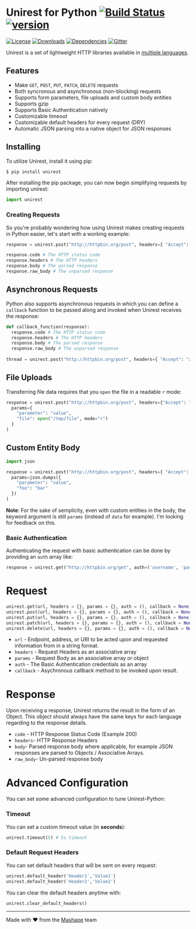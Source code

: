 # Unirest for Python [![Build Status][travis-image]][travis-url] [![version][pypi-version]][pypi-url]

[![License][pypi-license]][license-url]
[![Downloads][pypi-downloads]][pypi-url]
[![Dependencies][versioneye-image]][versioneye-url]
[![Gitter][gitter-image]][gitter-url]

Unirest is a set of lightweight HTTP libraries available in [multiple languages](http://unirest.io).

## Features

* Make `GET`, `POST`, `PUT`, `PATCH`, `DELETE` requests
* Both syncronous and asynchronous (non-blocking) requests
* Supports form parameters, file uploads and custom body entities
* Supports gzip
* Supports Basic Authentication natively
* Customizable timeout
* Customizable default headers for every request (DRY)
* Automatic JSON parsing into a native object for JSON responses

## Installing
To utilize Unirest, install it using pip:

```bash
$ pip install unirest
```

After installing the pip package, you can now begin simplifying requests by importing unirest:

```python
import unirest
```

### Creating Requests

So you're probably wondering how using Unirest makes creating requests in Python easier, let's start with a working example:

```python
response = unirest.post("http://httpbin.org/post", headers={ "Accept": "application/json" }, params={ "parameter": 23, "foo": "bar" })

response.code # The HTTP status code
response.headers # The HTTP headers
response.body # The parsed response
response.raw_body # The unparsed response
```

## Asynchronous Requests

Python also supports asynchronous requests in which you can define a `callback` function to be passed along and invoked when Unirest receives the response:

```python
def callback_function(response):
  response.code # The HTTP status code
  response.headers # The HTTP headers
  response.body # The parsed response
  response.raw_body # The unparsed response
  
thread = unirest.post("http://httpbin.org/post", headers={ "Accept": "application/json" }, params={ "parameter": 23, "foo": "bar" }, callback=callback_function)
```

## File Uploads

Transferring file data requires that you `open` the file in a readable `r` mode:

```python
response = unirest.post("http://httpbin.org/post", headers={"Accept": "application/json"},
  params={
    "parameter": "value",
    "file": open("/tmp/file", mode="r")
  }
)
```

## Custom Entity Body

```python
import json

response = unirest.post("http://httpbin.org/post", headers={ "Accept": "application/json" },
  params=json.dumps({
    "parameter": "value",
    "foo": "bar"
  })
)
```

**Note**: For the sake of semplicity, even with custom entities in the body, the keyword argument is still `params` (instead of `data` for example). I'm looking for feedback on this.

### Basic Authentication

Authenticating the request with basic authentication can be done by providing an `auth` array like:

```python
response = unirest.get("http://httpbin.org/get", auth=('username', 'password'))
```
    
# Request

```python
unirest.get(url, headers = {}, params = {}, auth = (), callback = None)
unirest.post(url, headers = {}, params = {}, auth = (), callback = None)
unirest.put(url, headers = {}, params = {}, auth = (), callback = None)
unirest.patch(url, headers = {}, params = {}, auth = (), callback = None)    
unirest.delete(url, headers = {}, params = {}, auth = (), callback = None)
```

- `url` - Endpoint, address, or URI to be acted upon and requested information from in a string format.
- `headers` - Request Headers as an associative array
- `params` - Request Body as an associative array or object
- `auth` - The Basic Authentication credentials as an array
- `callback` - Asychronous callback method to be invoked upon result.

# Response
Upon receiving a response, Unirest returns the result in the form of an Object. This object should always have the same keys for each language regarding to the response details.

- `code` - HTTP Response Status Code (Example 200)
- `headers`- HTTP Response Headers
- `body`- Parsed response body where applicable, for example JSON responses are parsed to Objects / Associative Arrays.
- `raw_body`- Un-parsed response body

# Advanced Configuration

You can set some advanced configuration to tune Unirest-Python:

### Timeout

You can set a custom timeout value (in **seconds**):

```python
unirest.timeout(5) # 5s timeout
```

### Default Request Headers

You can set default headers that will be sent on every request:

```python
unirest.default_header('Header1','Value1')
unirest.default_header('Header2','Value2')
```

You can clear the default headers anytime with:

```python
unirest.clear_default_headers()
```

----

Made with &#9829; from the [Mashape](https://www.mashape.com/) team

[license-url]: https://github.com/Mashape/unirest-python/blob/master/LICENSE

[gitter-url]: https://gitter.im/Mashape/unirest-python
[gitter-image]: https://img.shields.io/badge/Gitter-Join%20Chat-blue.svg?style=flat-square

[travis-url]: https://travis-ci.org/Mashape/unirest-python
[travis-image]: https://img.shields.io/travis/Mashape/unirest-python.svg?style=flat-square

[pypi-url]: https://pypi.python.org/pypi/Unirest/
[pypi-license]: https://img.shields.io/pypi/l/Unirest.svg?style=flat-square
[pypi-version]: https://img.shields.io/pypi/v/Unirest.svg?style=flat-square
[pypi-downloads]: https://img.shields.io/pypi/dm/Unirest.svg?style=flat-square

[codeclimate-url]: https://codeclimate.com/github/Mashape/unirest-python
[codeclimate-quality]: https://img.shields.io/codeclimate/github/Mashape/unirest-python.svg?style=flat-square
[codeclimate-coverage]: https://img.shields.io/codeclimate/coverage/github/Mashape/unirest-python.svg?style=flat-square

[versioneye-url]: https://www.versioneye.com/user/projects/54b82a8905064657eb00024e
[versioneye-image]: https://img.shields.io/versioneye/d/user/projects/54b82a8905064657eb00024e.svg?style=flat-square

